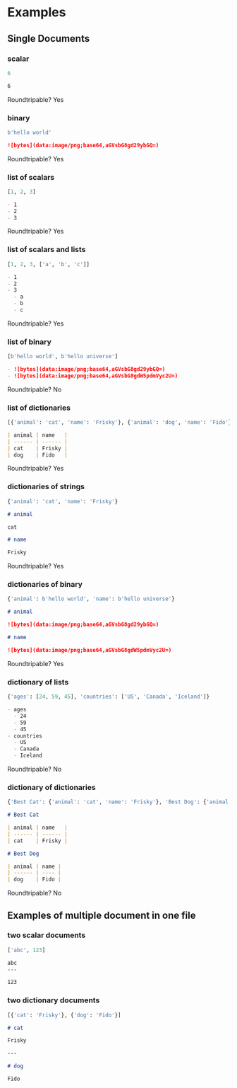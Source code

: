 # Examples

## Single Documents

### scalar
```python
6
```

```markdown
6
```

Roundtripable? Yes

### binary
```python
b'hello world'
```

```markdown
![bytes](data:image/png;base64,aGVsbG8gd29ybGQ=)
```

Roundtripable? Yes

### list of scalars
```python
[1, 2, 3]
```

```markdown
- 1
- 2
- 3

```

Roundtripable? Yes

### list of scalars and lists
```python
[1, 2, 3, ['a', 'b', 'c']]
```

```markdown
- 1
- 2
- 3
  - a
  - b
  - c

```

Roundtripable? Yes

### list of binary
```python
[b'hello world', b'hello universe']
```

```markdown
- ![bytes](data:image/png;base64,aGVsbG8gd29ybGQ=)
- ![bytes](data:image/png;base64,aGVsbG8gdW5pdmVyc2U=)

```

Roundtripable? No

### list of dictionaries
```python
[{'animal': 'cat', 'name': 'Frisky'}, {'animal': 'dog', 'name': 'Fido'}]
```

```markdown
| animal | name   |
| ------ | ------ |
| cat    | Frisky |
| dog    | Fido   |

```

Roundtripable? Yes

### dictionaries of strings
```python
{'animal': 'cat', 'name': 'Frisky'}
```

```markdown
# animal

cat

# name

Frisky

```

Roundtripable? Yes

### dictionaries of binary
```python
{'animal': b'hello world', 'name': b'hello universe'}
```

```markdown
# animal

![bytes](data:image/png;base64,aGVsbG8gd29ybGQ=)

# name

![bytes](data:image/png;base64,aGVsbG8gdW5pdmVyc2U=)

```

Roundtripable? Yes

### dictionary of lists
```python
{'ages': [24, 59, 45], 'countries': ['US', 'Canada', 'Iceland']}
```

```markdown
- ages
  - 24
  - 59
  - 45
- countries
  - US
  - Canada
  - Iceland

```

Roundtripable? No

### dictionary of dictionaries
```python
{'Best Cat': {'animal': 'cat', 'name': 'Frisky'}, 'Best Dog': {'animal': 'dog', 'name': 'Fido'}}
```

```markdown
# Best Cat

| animal | name   |
| ------ | ------ |
| cat    | Frisky |

# Best Dog

| animal | name |
| ------ | ---- |
| dog    | Fido |

```

Roundtripable? No

## Examples of multiple document in one file

### two scalar documents
```python
['abc', 123]
```

```markdown
abc
---

123
```

### two dictionary documents
```python
[{'cat': 'Frisky'}, {'dog': 'Fido'}]
```

```markdown
# cat

Frisky

---

# dog

Fido

```

